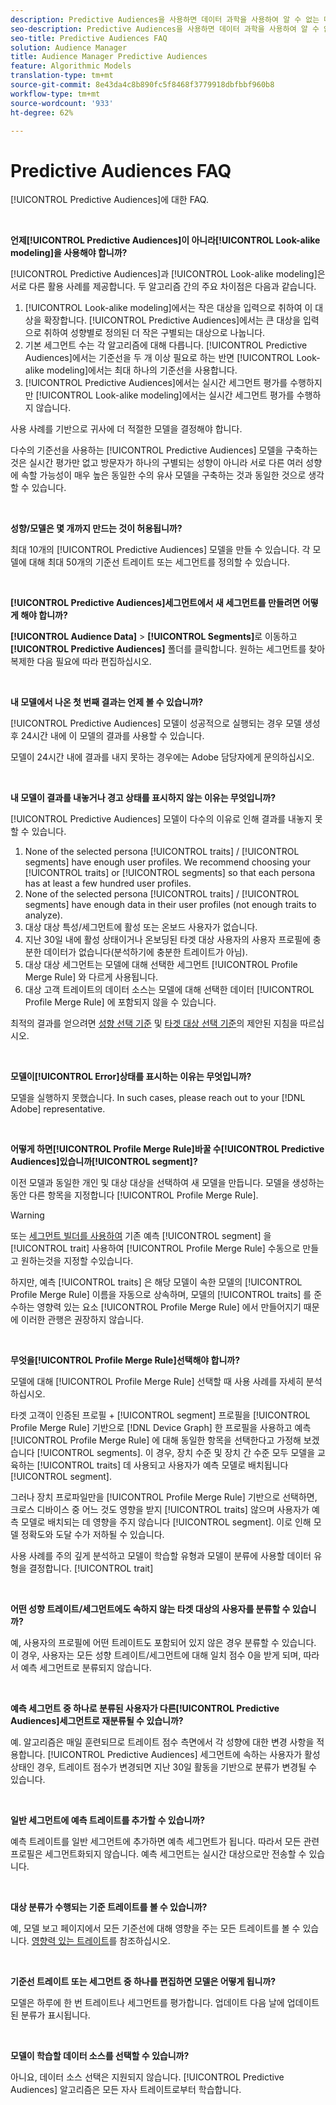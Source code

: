 ```yaml
---
description: Predictive Audiences을 사용하면 데이터 과학을 사용하여 알 수 없는 대상을 실시간으로 개별 성향으로 분류할 수 있습니다.
seo-description: Predictive Audiences을 사용하면 데이터 과학을 사용하여 알 수 없는 대상을 실시간으로 개별 성향으로 분류할 수 있습니다.
seo-title: Predictive Audiences FAQ
solution: Audience Manager
title: Audience Manager Predictive Audiences
feature: Algorithmic Models
translation-type: tm+mt
source-git-commit: 8e43da4c8b890fc5f8468f3779918dbfbbf960b8
workflow-type: tm+mt
source-wordcount: '933'
ht-degree: 62%

---
```



# Predictive Audiences FAQ

[!UICONTROL Predictive Audiences]에 대한 FAQ.

 

**언제[!UICONTROL Predictive Audiences]이 아니라[!UICONTROL Look-alike modeling]을 사용해야 합니까?**

[!UICONTROL Predictive Audiences]과 [!UICONTROL Look-alike modeling]은 서로 다른 활용 사례를 제공합니다. 두 알고리즘 간의 주요 차이점은 다음과 같습니다.

1. [!UICONTROL Look-alike modeling]에서는 작은 대상을 입력으로 취하여 이 대상을 확장합니다. [!UICONTROL Predictive Audiences]에서는 큰 대상을 입력으로 취하여 성향별로 정의된 더 작은 구별되는 대상으로 나눕니다.
1. 기본 세그먼트 수는 각 알고리즘에 대해 다릅니다. [!UICONTROL Predictive Audiences]에서는 기준선을 두 개 이상 필요로 하는 반면 [!UICONTROL Look-alike modeling]에서는 최대 하나의 기준선을 사용합니다.
1. [!UICONTROL Predictive Audiences]에서는 실시간 세그먼트 평가를 수행하지만 [!UICONTROL Look-alike modeling]에서는 실시간 세그먼트 평가를 수행하지 않습니다.

사용 사례를 기반으로 귀사에 더 적절한 모델을 결정해야 합니다.

다수의 기준선을 사용하는 [!UICONTROL Predictive Audiences] 모델을 구축하는 것은 실시간 평가만 없고 방문자가 하나의 구별되는 성향이 아니라 서로 다른 여러 성향에 속할 가능성이 매우 높은 동일한 수의 유사 모델을 구축하는 것과 동일한 것으로 생각할 수 있습니다.

 

**성향/모델은 몇 개까지 만드는 것이 허용됩니까?**

최대 10개의 [!UICONTROL Predictive Audiences] 모델을 만들 수 있습니다. 각 모델에 대해 최대 50개의 기준선 트레이트 또는 세그먼트를 정의할 수 있습니다.

 

**[!UICONTROL Predictive Audiences]세그먼트에서 새 세그먼트를 만들려면 어떻게 해야 합니까?**

**[!UICONTROL Audience Data]** > **[!UICONTROL Segments]**&#x200B;로 이동하고 **[!UICONTROL Predictive Audiences]** 폴더를 클릭합니다. 원하는 세그먼트를 찾아 복제한 다음 필요에 따라 편집하십시오.

 

**내 모델에서 나온 첫 번째 결과는 언제 볼 수 있습니까?**

[!UICONTROL Predictive Audiences] 모델이 성공적으로 실행되는 경우 모델 생성 후 24시간 내에 이 모델의 결과를 사용할 수 있습니다.

모델이 24시간 내에 결과를 내지 못하는 경우에는 Adobe 담당자에게 문의하십시오.

 

**내 모델이 결과를 내놓거나 경고 상태를 표시하지 않는 이유는 무엇입니까?**

[!UICONTROL Predictive Audiences] 모델이 다수의 이유로 인해 결과를 내놓지 못할 수 있습니다.

1. None of the selected persona [!UICONTROL traits] / [!UICONTROL segments] have enough user profiles. We recommend choosing your [!UICONTROL traits] or [!UICONTROL segments] so that each persona has at least a few hundred user profiles.
1. None of the selected persona [!UICONTROL traits] / [!UICONTROL segments] have enough data in their user profiles (not enough traits to analyze).
1. 대상 대상 특성/세그먼트에 활성 또는 온보드 사용자가 없습니다.
1. 지난 30일 내에 활성 상태이거나 온보딩된 타겟 대상 사용자의 사용자 프로필에 충분한 데이터가 없습니다(분석하기에 충분한 트레이트가 아님).
1. 대상 대상 세그먼트는 모델에 대해 선택한 세그먼트 [!UICONTROL Profile Merge Rule] 와 다르게 사용됩니다.
1. 대상 고객 트레이트의 데이터 소스는 모델에 대해 선택한 데이터 [!UICONTROL Profile Merge Rule] 에 포함되지 않을 수 있습니다.

최적의 결과를 얻으려면 [성향 선택 기준](../features/algorithmic-models/predictive-audiences.md#selection-personas) 및 [타겟 대상 선택 기준](../features/algorithmic-models/predictive-audiences.md#selection-audience)의 제안된 지침을 따르십시오.

 

**모델이[!UICONTROL Error]상태를 표시하는 이유는 무엇입니까?**

모델을 실행하지 못했습니다. In such cases, please reach out to your [!DNL Adobe] representative.

 

**어떻게 하면[!UICONTROL Profile Merge Rule]바꿀 수[!UICONTROL Predictive Audiences]있습니까[!UICONTROL segment]?**

이전 모델과 동일한 개인 및 대상 대상을 선택하여 새 모델을 만듭니다. 모델을 생성하는 동안 다른 항목을 지정합니다 [!UICONTROL Profile Merge Rule].

>[!WARNING]
> 또는 [세그먼트 빌더를 사용하여](../features/segments/segment-builder.md) 기존 예측 [!UICONTROL segment] 을 [!UICONTROL trait] 사용하여 [!UICONTROL Profile Merge Rule] 수동으로 만들고 원하는것을 지정할 수있습니다.
> 
> 하지만, 예측 [!UICONTROL traits] 은 해당 모델이 속한 모델의 [!UICONTROL Profile Merge Rule] 이름을 자동으로 상속하며, 모델의 [!UICONTROL traits] 를 준수하는 영향력 있는 요소 [!UICONTROL Profile Merge Rule] 에서 만들어지기 때문에 이러한 관행은 권장하지 않습니다.

 

**무엇을[!UICONTROL Profile Merge Rule]선택해야 합니까?**

모델에 대해 [!UICONTROL Profile Merge Rule] 선택할 때 사용 사례를 자세히 분석하십시오.

타겟 고객이 인증된 프로필 + [!UICONTROL segment] 프로필을 [!UICONTROL Profile Merge Rule] 기반으로 [!DNL Device Graph] 한 프로필을 사용하고 예측 [!UICONTROL Profile Merge Rule] 에 대해 동일한 항목을 선택한다고 가정해 보겠습니다 [!UICONTROL segments]. 이 경우, 장치 수준 및 장치 간 수준 모두 모델을 교육하는 [!UICONTROL traits] 데 사용되고 사용자가 예측 모델로 배치됩니다 [!UICONTROL segment].

그러나 장치 프로파일만을 [!UICONTROL Profile Merge Rule] 기반으로 선택하면, 크로스 디바이스 중 어느 것도 영향을 받지 [!UICONTROL traits] 않으며 사용자가 예측 모델로 배치되는 데 영향을 주지 않습니다 [!UICONTROL segment]. 이로 인해 모델 정확도와 도달 수가 저하될 수 있습니다.

사용 사례를 주의 깊게 분석하고 모델이 학습할 유형과 모델이 분류에 사용할 데이터 유형을 결정합니다. [!UICONTROL trait]

 

**어떤 성향 트레이트/세그먼트에도 속하지 않는 타겟 대상의 사용자를 분류할 수 있습니까?**

예, 사용자의 프로필에 어떤 트레이트도 포함되어 있지 않은 경우 분류할 수 있습니다. 이 경우, 사용자는 모든 성향 트레이트/세그먼트에 대해 일치 점수 0을 받게 되며, 따라서 예측 세그먼트로 분류되지 않습니다.

 

**예측 세그먼트 중 하나로 분류된 사용자가 다른[!UICONTROL Predictive Audiences]세그먼트로 재분류될 수 있습니까?**

예. 알고리즘은 매일 훈련되므로 트레이트 점수 측면에서 각 성향에 대한 변경 사항을 적용합니다. [!UICONTROL Predictive Audiences] 세그먼트에 속하는 사용자가 활성 상태인 경우, 트레이트 점수가 변경되면 지난 30일 활동을 기반으로 분류가 변경될 수 있습니다.

 

**일반 세그먼트에 예측 트레이트를 추가할 수 있습니까?**

예측 트레이트를 일반 세그먼트에 추가하면 예측 세그먼트가 됩니다. 따라서 모든 관련 프로필은 세그먼트화되지 않습니다. 예측 세그먼트는 실시간 대상으로만 전송할 수 있습니다.

 

**대상 분류가 수행되는 기준 트레이트를 볼 수 있습니까?**

예, 모델 보고 페이지에서 모든 기준선에 대해 영향을 주는 모든 트레이트를 볼 수 있습니다. [영향력 있는 트레이트](../features/algorithmic-models/predictive-audiences-reporting.md#influential-traits)를 참조하십시오.

 

**기준선 트레이트 또는 세그먼트 중 하나를 편집하면 모델은 어떻게 됩니까?**

모델은 하루에 한 번 트레이트나 세그먼트를 평가합니다. 업데이트 다음 날에 업데이트된 분류가 표시됩니다.

 

**모델이 학습할 데이터 소스를 선택할 수 있습니까?**

아니요, 데이터 소스 선택은 지원되지 않습니다. [!UICONTROL Predictive Audiences] 알고리즘은 모든 자사 트레이트로부터 학습합니다.